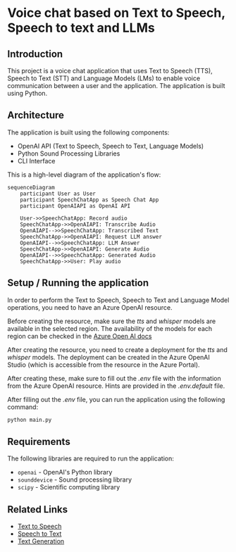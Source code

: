 # Voice chat based on Text to Speech, Speech to text and LLMs

## Introduction

This project is a voice chat application that uses Text to Speech (TTS), Speech to Text (STT) and Language Models (LMs) to enable voice communication between a user and the application.
The application is built using Python.

## Architecture

The application is built using the following components:

- OpenAI API (Text to Speech, Speech to Text, Language Models)
- Python Sound Processing Libraries
- CLI Interface

This is a high-level diagram of the application's flow:

```mermaid
sequenceDiagram
    participant User as User
    participant SpeechChatApp as Speech Chat App
    participant OpenAIAPI as OpenAI API

    User->>SpeechChatApp: Record audio
    SpeechChatApp->>OpenAIAPI: Transcribe Audio
    OpenAIAPI-->>SpeechChatApp: Transcribed Text
    SpeechChatApp->>OpenAIAPI: Request LLM answer
    OpenAIAPI-->>SpeechChatApp: LLM Answer
    SpeechChatApp->>OpenAIAPI: Generate Audio
    OpenAIAPI-->>SpeechChatApp: Generated Audio
    SpeechChatApp->>User: Play audio
```

## Setup / Running the application

In order to perform the Text to Speech, Speech to Text and Language Model operations, you need to have an Azure OpenAI resource.

Before creating the resource, make sure the *tts* and *whisper* models are available in the selected region. The availability of the models for each region can be checked in the [Azure Open AI docs](https://learn.microsoft.com/azure/ai-services/openai/concepts/models#standard-deployment-model-availability)

After creating the resource, you need to create a deployment for the *tts* and *whisper* models. The deployment can be created in the Azure OpenAI Studio (which is accessible from the resource in the Azure Portal).

After creating these, make sure to fill out the *.env* file with the information from the Azure OpenAI resource. Hints are provided in the *.env.default* file.

After filling out the *.env* file, you can run the application using the following command:

```bash
python main.py
```

## Requirements

The following libraries are required to run the application:

- `openai` - OpenAI's Python library
- `sounddevice` - Sound processing library
- `scipy` - Scientific computing library

## Related Links

- [Text to Speech](https://platform.openai.com/docs/guides/text-to-speech)
- [Speech to Text](https://platform.openai.com/docs/guides/speech-to-text)
- [Text Generation](https://platform.openai.com/docs/guides/text-generation)
